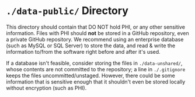 `./data-public/` Directory
=========

This directory should contain that DO NOT hold PHI, or any other sensitive information.  Files with PHI should **not** be stored in a GitHub repository, even a private GitHub repository.  We recommend using an enterprise database (such as MySQL or SQL Server) to store the data, and read & write the information to/from the software right before and after it's used.  

If a database isn't feasible, consider storing the files in `./data-unshared/`, whose contents are not committed to the repository; a line in `./.gitignore` keeps the files uncommitted/unstaged.  However, there could be some information that is sensitive enough that it shouldn't even be stored locally without encryption (such as PHI).
